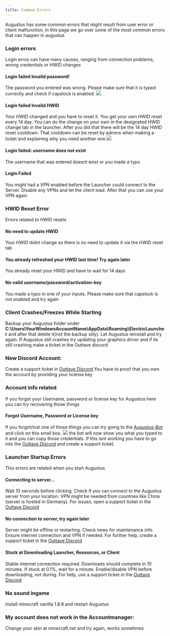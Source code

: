 ```yaml
---
title: Common Errors
---
```

Augustus has some common errors that might result from user error or client malfunction, in this page we go over some of the most common errors that can happen in augustus

### Login errors
Login erros can have many causes, ranging from connection problems, wrong credentials or HWID changes

#### Login failed Invalid password!
The password you entered was wrong. Please make sure that it is typed correctly and check if capslock is enabled.
<img src="https://i.imgur.com/9k10dqP.png">

#### Login failed Invalid HWID
Your HWID changed and you have to reset it. You get your own HWID reset every 14 day. You can do the change on your own in the designated HWID change tab in the launcher. After you did that there will be the 14 day HWID reset cooldown. 
That cooldown can be reset by admins when making a ticket and explaining why you need another one
<img src="https://i.imgur.com/j4Egqx7.png">

#### Login failed: username does not exist
The username that was entered doesnt exist or you made a typo

#### Login Failed
You might had a VPN enabled before the Launcher could connect to the Server. Disable any VPNs and let the client load. After that you can use your VPN again

### HWID Reset Error
Errors related to HWID resets

#### No need to update HWID
Your HWID didnt change so there is no need to update it via the HWID reset tab

#### You already refreshed your HWID last time! Try again later
You already reset your HWID and have to wait for 14 days

#### No valid username/password/activation-key
You made a typo in one of your inputs. Please make sure that capslock is not enabled and try again

### Client Crashes/Freezes While Starting
Backup your Augustus folder under 
**C:\Users\YourWindowsAccountName\AppData\Roaming\ElectricLauncher** and after that delete it(not the backup silly).
Let Augustus reinstall and try again. If Augustus still crashes try updating your graphics driver and if its still crashing make a ticket in the Outtave discord

### New Discord Account:

Create a support ticket in [Outtave Discord](https://discord.gg/jgYaquhUp7).You have to proof that you own the account by providing your license key

### Account info related
If you forgot your Username, password or license key for Augustus here you can try recovering those things

#### Forgot Username, Password or License key
If you forgot/lost one of those things you can try going to the [Augustus-Bot](https://discord.com/users/1145955612031729677) and click on this small box. <img src="https://i.imgur.com/mtq6CWp.png"> the bot will now show you what you typed to it and you can copy those credentials. If this isnt working you have to go into the [Outtave Discord](https://discord.gg/jgYaquhUp7) and create a support ticket.


### Launcher Startup Errors
This errors are related when you start Augustus


#### Connecting to server…
Wait 10 seconds before clicking. Check if you can connect to the Augustus server from your location. VPN might be needed from countries like China (server is hosted in Germany). For issues, open a support ticket in the [Outtave Discord](https://discord.gg/jgYaquhUp7)

#### No connection to server, try again later
Server might be offline or restarting. Check ⁠news for maintenance info. Ensure internet connection and VPN if needed. For further help, create a support ticket in the [Outtave Discord](https://discord.gg/jgYaquhUp7)

#### Stuck at Downloading Launcher, Resources, or Client
Stable internet connection required. Downloads should complete in 10 minutes. If stuck at 0.1%, wait for a minute. Enable/disable VPN before downloading, not during. For help, use a support ticket in the [Outtave Discord](https://discord.gg/jgYaquhUp7)

### No sound ingame
Install minecraft vanilla 1.8.8 and restart Augustus

### My account does not work in the Accountmanager:
Change your skin at minecraft.net and try again, works sometimes